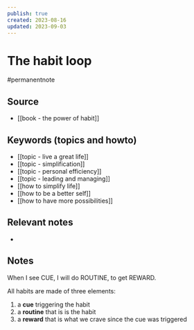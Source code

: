 ```yaml
---
publish: true
created: 2023-08-16
updated: 2023-09-03
---
```

# The habit loop

#permanentnote

## Source
- [[book - the power of habit]]
## Keywords (topics and howto)
- [[topic - live a great life]]
- [[topic - simplification]]
- [[topic - personal efficiency]]
- [[topic - leading and managing]]
- [[how to simplify life]]
- [[how to be a better self]]
- [[how to have more possibilities]]
## Relevant notes
- 
## Notes

When I see CUE, I will do ROUTINE, to get REWARD. 

All habits are made of three elements:
1. a **cue** triggering the habit
2. a **routine** that is is the habit
3. a **reward** that is what we crave since the cue was triggered
